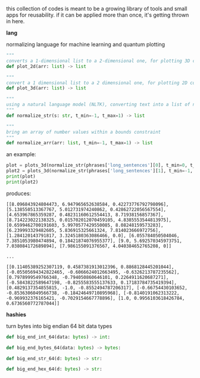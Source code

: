 this collection of codes is meant to be a growing library of tools and small apps for reusability. if it can be applied more than once, it's getting thrown in here.

**lang**

normalizing language for machine learning and quantum plotting

```python
""" 
converts a 1-dimensional list to a 2-dimensional one, for plotting 3D coordinates """
def plot_2d(arr: list) -> list

""" 
convert a 1 dimensional list to a 2 dimensional one, for plotting 2D coordinates """
def plot_3d(arr: list) -> list

"""
using a natural language model (NLTK), converting text into a list of normalized number values
"""
def normalize_str(s: str, t_min=-1, t_max=1) -> list

""" 
bring an array of number values within a bounds constraint 
"""
def normalize_arr(arr: list, t_min=-1, t_max=1) -> list
```

an example:

```python
plot = plots_3d(normalize_str(phrases['long_sentences'][0], t_min=0, t_max=9))  
plot2 = plots_3d(normalize_str(phrases['long_sentences'][1], t_min=-1, t_max=1))  
print(plot)  
print(plot2)
```

produces:

```shell
[[8.096843924804473, 6.947965652638584, 0.42273776792798096], [5.138550513367767, 5.012731974240862, 0.42862722056567554], [4.653967865359287, 0.48231160612554413, 8.71938156857367], [8.714223022138325, 0.015702012070459105, 4.8385553544813975], [0.6599462700191603, 5.9970577429550085, 8.08248159573283], [6.239993329482605, 5.836915325661324, 7.814023666972756], [1.284120143791817, 3.3245180363086466, 0.0], [6.055784050504046, 7.3851053980474894, 0.18421874076955377], [9.0, 5.692570345973751, 7.038084172689894], [7.986155091376567, 4.040384652765208, 0]]

...

[[0.11405389252307119, 0.4587381913012396, 0.8868128445201044], [-0.05505694342822465, -0.6066624012663495, -0.6326213787235562], [0.7978999549766348, -0.794050860646101, 0.2264911620687271], [-0.5843822589647198, -0.8255583555137633, 0.17183784735419394], [0.4829137354855815, -1.0, -0.8552494787206317], [-0.66754430103652, -0.8536306049566738, -0.18424649710895968], [-0.8140191062313222, -0.969932376165421, -0.7029154667778896], [1.0, 0.9956103618426784, 0.6736560772787044]]
```

**hashies**

turn bytes into big endian 64 bit data types

```python
def big_end_int_64(data: bytes) -> int:

def big_end_bytes_64(data: bytes) -> bytes:

def big_end_str_64(d: bytes) -> str:

def big_end_hex_64(d: bytes) -> str:
```